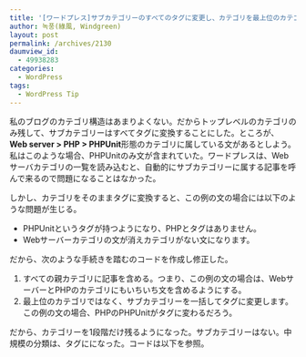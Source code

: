 ```yaml
---
title: '[ワードプレス]サブカテゴリーのすべてのタグに変更し、カテゴリを最上位のカテゴリに設定する'
author: 녹풍(綠風, Windgreen)
layout: post
permalink: /archives/2130
daumview_id:
  - 49938283
categories:
  - WordPress
tags:
  - WordPress Tip
---
```

私のブログのカテゴリ構造はあまりよくない。だからトップレベルのカテゴリのみ残して、サブカテゴリーはすべてタグに変換することにした。ところが、**Web server > PHP > PHPUnit**形態のカテゴリに属している文があるとしよう。私はこのような場合、PHPUnitのみ文が含まれていた。ワードプレスは、Webサーバカテゴリの一覧を読み込むと、自動的にサブカテゴリーに属する記事を呼んで来るので問題になることはなかった。

しかし、カテゴリをそのままタグに変換すると、この例の文の場合には以下のような問題が生じる。

*   PHPUnitというタグが持つようになり、PHPとタグはありません。
*   Webサーバーカテゴリの文が消えカテゴリがない文になります。

だから、次のような手続きを踏むのコードを作成し修正した。

1.  すべての親カテゴリに記事を含める。つまり、この例の文の場合は、WebサーバーとPHPのカテゴリにもいちいち文を含めるようにする。
2.  最上位のカテゴリではなく、サブカテゴリーを一括してタグに変更します。この例の文の場合、PHPのPHPUnitがタグに変わるだろう。

だから、カテゴリーを1段階だけ残るようになった。サブカテゴリーはない。中規模の分類は、タグにになった。コードは以下を参照。